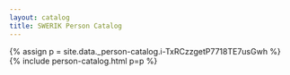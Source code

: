 ```yaml
---
layout: catalog
title: SWERIK Person Catalog
---
```

{% assign p = site.data._person-catalog.i-TxRCzzgetP7718TE7usGwh %}
{% include person-catalog.html p=p %}

